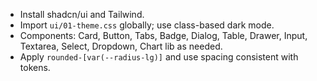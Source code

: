 - Install shadcn/ui and Tailwind.
- Import `ui/01-theme.css` globally; use class-based dark mode.
- Components: Card, Button, Tabs, Badge, Dialog, Table, Drawer, Input, Textarea, Select, Dropdown, Chart lib as needed.
- Apply `rounded-[var(--radius-lg)]` and use spacing consistent with tokens.
